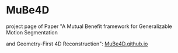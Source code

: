# MuBe4D

project page of Paper "A Mutual Benefit framework for Generalizable Motion Segmentation 

and Geometry-First 4D Reconstruction":
[MuBe4D.github.io](https://MuBe4D.github.io/)
